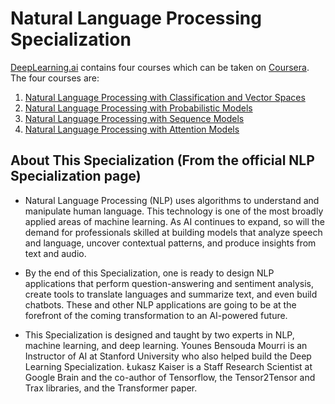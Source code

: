 # Natural Language Processing Specialization

[DeepLearning.ai](https://deeplearning.ai) contains four courses which can be taken on [Coursera](https://www.coursera.org/specializations/natural-language-processing). The four courses are:

1. [Natural Language Processing with Classification and Vector Spaces](https://www.coursera.org/learn/classification-vector-spaces-in-nlp)
2. [Natural Language Processing with Probabilistic Models](https://www.coursera.org/learn/probabilistic-models-in-nlp)
3. [Natural Language Processing with Sequence Models](https://www.coursera.org/learn/sequence-models-in-nlp)
4. [Natural Language Processing with Attention Models](https://www.coursera.org/learn/sequence-models-in-nlp)


## About This Specialization (From the official NLP Specialization page)
- Natural Language Processing (NLP) uses algorithms to understand and manipulate human language. This technology is one of the most broadly applied areas of machine learning. As AI continues to expand, so will the demand for professionals skilled at building models that analyze speech and language, uncover contextual patterns, and produce insights from text and audio.

- By the end of this Specialization, one is ready to design NLP applications that perform question-answering and sentiment analysis, create tools to translate languages and summarize text, and even build chatbots. These and other NLP applications are going to be at the forefront of the coming transformation to an AI-powered future.

- This Specialization is designed and taught by two experts in NLP, machine learning, and deep learning. Younes Bensouda Mourri is an Instructor of AI at Stanford University who also helped build the Deep Learning Specialization. Łukasz Kaiser is a Staff Research Scientist at Google Brain and the co-author of Tensorflow, the Tensor2Tensor and Trax libraries, and the Transformer paper.

